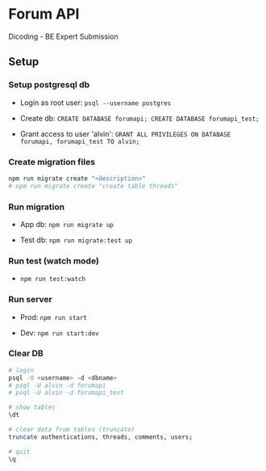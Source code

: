 # Forum API

Dicoding - BE Expert Submission

## Setup

### Setup postgresql db

- Login as root user: ```psql --username postgres```

- Create db: ```CREATE DATABASE forumapi; CREATE DATABASE forumapi_test;```

- Grant access to user 'alvin': ```GRANT ALL PRIVILEGES ON DATABASE forumapi, forumapi_test TO alvin;```

### Create migration files

```sh
npm run migrate create "<description>"
# npm run migrate create "create table threads"
```

### Run migration

- App db: ```npm run migrate up```

- Test db: ```npm run migrate:test up```

### Run test (watch mode)

- ```npm run test:watch```

### Run server

- Prod: ```npm run start```

- Dev: ```npm run start:dev```

### Clear DB

```sh
# login
psql -U <username> -d <dbname>
# psql -U alvin -d forumapi
# psql -U alvin -d forumapi_test

# show tables
\dt

# clear data from tables (truncate)
truncate authentications, threads, comments, users;

# quit
\q
```
